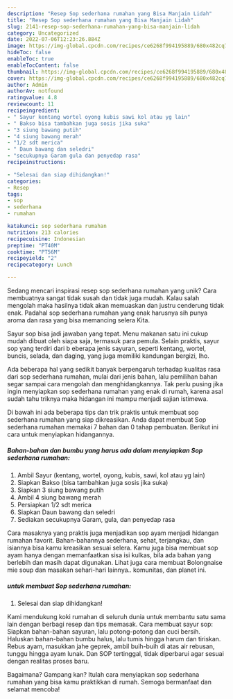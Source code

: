 ```yaml
---
description: "Resep Sop sederhana rumahan yang Bisa Manjain Lidah"
title: "Resep Sop sederhana rumahan yang Bisa Manjain Lidah"
slug: 2141-resep-sop-sederhana-rumahan-yang-bisa-manjain-lidah
category: Uncategorized
date: 2022-07-06T12:23:26.884Z
image: https://img-global.cpcdn.com/recipes/ce6268f994195889/680x482cq70/sop-sederhana-rumahan-foto-resep-utama.jpg
hideToc: false
enableToc: true
enableTocContent: false
thumbnail: https://img-global.cpcdn.com/recipes/ce6268f994195889/680x482cq70/sop-sederhana-rumahan-foto-resep-utama.jpg
cover: https://img-global.cpcdn.com/recipes/ce6268f994195889/680x482cq70/sop-sederhana-rumahan-foto-resep-utama.jpg
author: Admin
authorAv: notfound
ratingvalue: 4.8
reviewcount: 11
recipeingredient:
- " Sayur kentang wortel oyong kubis sawi kol atau yg lain"
- " Bakso bisa tambahkan juga sosis jika suka"
- "3 siung bawang putih"
- "4 siung bawang merah"
- "1/2 sdt merica"
- " Daun bawang dan seledri"
- "secukupnya Garam gula dan penyedap rasa"
recipeinstructions:

- "Selesai dan siap dihidangkan!"
categories:
- Resep
tags:
- sop
- sederhana
- rumahan

katakunci: sop sederhana rumahan 
nutrition: 213 calories
recipecuisine: Indonesian
preptime: "PT40M"
cooktime: "PT56M"
recipeyield: "2"
recipecategory: Lunch

---
```





Sedang mencari inspirasi resep sop sederhana rumahan yang unik? Cara membuatnya sangat tidak susah dan tidak juga mudah. Kalau salah mengolah maka hasilnya tidak akan memuaskan dan justru cenderung tidak enak. Padahal sop sederhana rumahan yang enak harusnya sih punya aroma dan rasa yang bisa memancing selera Kita.





Sayur sop bisa jadi jawaban yang tepat. Menu makanan satu ini cukup mudah dibuat oleh siapa saja, termasuk para pemula. Selain praktis, sayur sop yang terdiri dari b eberapa jenis sayuran, seperti kentang, wortel, buncis, selada, dan daging, yang juga memiliki kandungan bergizi, lho.

Ada beberapa hal yang sedikit banyak berpengaruh terhadap kualitas rasa dari sop sederhana rumahan, mulai dari jenis bahan, lalu pemilihan bahan segar sampai cara mengolah dan menghidangkannya. Tak perlu pusing jika ingin menyiapkan sop sederhana rumahan yang enak di rumah, karena asal sudah tahu triknya maka hidangan ini mampu menjadi sajian istimewa.






Di bawah ini ada beberapa tips dan trik praktis untuk membuat sop sederhana rumahan yang siap dikreasikan. Anda dapat membuat Sop sederhana rumahan memakai 7 bahan dan 0 tahap pembuatan. Berikut ini cara untuk menyiapkan hidangannya.

<!--inarticleads1-->

##### Bahan-bahan dan bumbu yang harus ada dalam menyiapkan Sop sederhana rumahan:

1. Ambil  Sayur (kentang, wortel, oyong, kubis, sawi, kol atau yg lain)
1. Siapkan  Bakso (bisa tambahkan juga sosis jika suka)
1. Siapkan 3 siung bawang putih
1. Ambil 4 siung bawang merah
1. Persiapkan 1/2 sdt merica
1. Siapkan  Daun bawang dan seledri
1. Sediakan secukupnya Garam, gula, dan penyedap rasa


Cara masaknya yang praktis juga menjadikan sop ayam menjadi hidangan rumahan favorit. Bahan-bahannya sederhana, sehat, terjangkau, dan isiannya bisa kamu kreasikan sesuai selera. Kamu juga bisa membuat sop ayam hanya dengan memanfaatkan sisa isi kulkas, bila ada bahan yang berlebih dan masih dapat digunakan. Lihat juga cara membuat Bolongnaise mie soup dan masakan sehari-hari lainnya.. komunitas, dan planet ini. 

<!--inarticleads2-->

#####  untuk membuat Sop sederhana rumahan:


1. Selesai dan siap dihidangkan!

Kami mendukung koki rumahan di seluruh dunia untuk membantu satu sama lain dengan berbagi resep dan tips memasak. Cara membuat sayur sop: Siapkan bahan-bahan sayuran, lalu potong-potong dan cuci bersih. Haluskan bahan-bahan bumbu halus, lalu tumis hingga harum dan tiriskan. Rebus ayam, masukkan jahe geprek, ambil buih-buih di atas air rebusan, tunggu hingga ayam lunak. Dan SOP tertinggal, tidak diperbarui agar sesuai dengan realitas proses baru. 

Bagaimana? Gampang kan? Itulah cara menyiapkan sop sederhana rumahan yang bisa kamu praktikkan di rumah. Semoga bermanfaat dan selamat mencoba!
